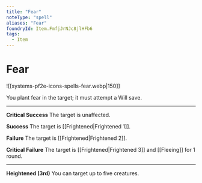 ```yaml
---
title: "Fear"
noteType: "spell"
aliases: "Fear"
foundryId: Item.FmfjJrNJc8jlHFb6
tags:
  - Item
---
```


# Fear
![[systems-pf2e-icons-spells-fear.webp|150]]

You plant fear in the target; it must attempt a Will save.

* * *

**Critical Success** The target is unaffected.

**Success** The target is [[Frightened|Frightened 1]].

**Failure** The target is [[Frightened|Frightened 2]].

**Critical Failure** The target is [[Frightened|Frightened 3]] and [[Fleeing]] for 1 round.

* * *

**Heightened (3rd)** You can target up to five creatures.
